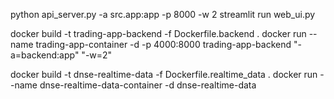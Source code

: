 python api_server.py -a src.app:app -p 8000 -w 2
streamlit run web_ui.py

docker build -t trading-app-backend -f Dockerfile.backend .
docker run --name trading-app-container -d -p 4000:8000 trading-app-backend "-a=backend:app" "-w=2"

docker build -t dnse-realtime-data -f Dockerfile.realtime_data .
docker run --name dnse-realtime-data-container -d dnse-realtime-data